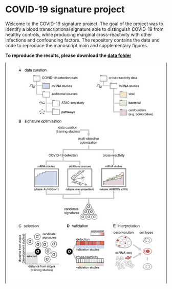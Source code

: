 # COVID-19 signature project
Welcome to the COVID-19 signature project. The goal of the project was to identify a blood transcriptional signature able to distinguish 
COVID-19 from healthy controls, while producing marginal cross-reactivity with other infections and confounding factors. The repository contains the data and code to reproduce the manuscript main and supplementary figures. 

**To reproduce the results, please download the [data folder](https://www.google.com)**

![alt text](https://github.com/bioinfo00/COVID19_signature_project/blob/master/images/method_overview.png?raw=true)
